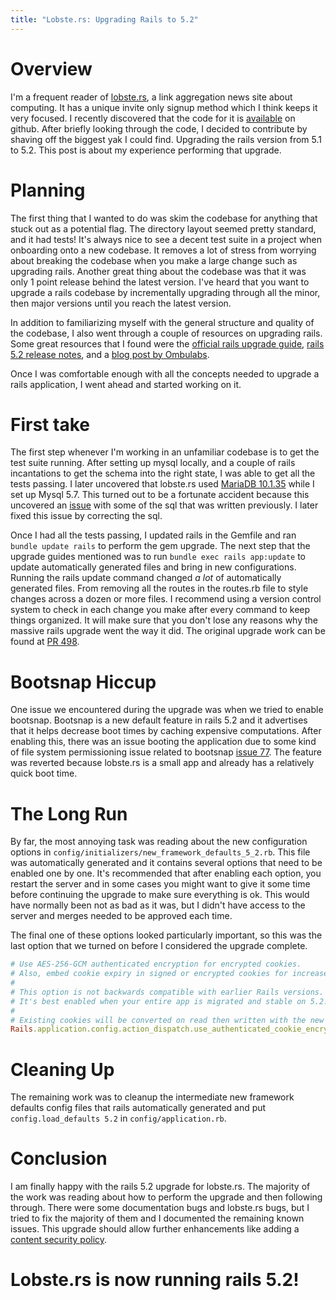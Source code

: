 ```yaml
---
title: "Lobste.rs: Upgrading Rails to 5.2"
---
```


# Overview

I'm a frequent reader of [lobste.rs](https://lobste.rs), a link aggregation news site about computing.
It has a unique invite only signup method which I think keeps it very focused.
I recently discovered that the code for it is [available](https://github.com/lobsters/lobsters) on github.
After briefly looking through the code, I decided to contribute by shaving off the biggest yak I could find.
Upgrading the rails version from 5.1 to 5.2.
This post is about my experience performing that upgrade.

# Planning

The first thing that I wanted to do was skim the codebase for anything that stuck out as a potential flag.
The directory layout seemed pretty standard, and it had tests!
It's always nice to see a decent test suite in a project when onboarding onto a new codebase.
It removes a lot of stress from worrying about breaking the codebase when you make a large change such as upgrading rails.
Another great thing about the codebase was that it was only 1 point release behind the latest version.
I've heard that you want to upgrade a rails codebase by incrementally upgrading through all the minor, then major versions until you reach the latest version.

In addition to familiarizing myself with the general structure and quality of the codebase, I also went through a couple of resources on upgrading rails.
Some great resources that I found were the
[official rails upgrade guide](https://guides.rubyonrails.org/upgrading_ruby_on_rails.html#upgrading-from-rails-5-1-to-rails-5-2),
[rails 5.2 release notes](https://guides.rubyonrails.org/5_2_release_notes.html#upgrading-to-rails-5-2),
and a [blog post by Ombulabs](https://www.ombulabs.com/blog/rails/upgrades/upgrade-rails-from-5-1-to-5-2.html).

Once I was comfortable enough with all the concepts needed to upgrade a rails application, I went ahead and started working on it.

# First take

The first step whenever I'm working in an unfamiliar codebase is to get the test suite running.
After setting up mysql locally, and a couple of rails incantations to get the schema into the right state, I was able to get all the tests passing.
I later uncovered that lobste.rs used [MariaDB 10.1.35](https://github.com/lobsters/lobsters/issues/529#issuecomment-413188718) while I set up Mysql 5.7.
This turned out to be a fortunate accident because this uncovered an [issue](https://github.com/lobsters/lobsters/issues/529) with some of the sql that was written previously.
I later fixed this issue by correcting the sql.

Once I had all the tests passing, I updated rails in the Gemfile and ran `bundle update rails` to perform the gem upgrade.
The next step that the upgrade guides mentioned was to run `bundle exec rails app:update` to update automatically generated files and bring in new configurations.
Running the rails update command changed *a lot* of automatically generated files.
From removing all the routes in the routes.rb file to style changes across a dozen or more files.
I recommend using a version control system to check in each change you make after every command to keep things organized.
It will make sure that you don't lose any reasons why the massive rails upgrade went the way it did.
The original upgrade work can be found at [PR 498](https://github.com/lobsters/lobsters/pull/498).

# Bootsnap Hiccup

One issue we encountered during the upgrade was when we tried to enable bootsnap.
Bootsnap is a new default feature in rails 5.2 and it advertises that it helps decrease boot times by caching expensive computations.
After enabling this, there was an issue booting the application due to some kind of file system permissioning issue related to bootsnap [issue 77](https://github.com/Shopify/bootsnap/issues/77).
The feature was reverted because lobste.rs is a small app and already has a relatively quick boot time.

# The Long Run

By far, the most annoying task was reading about the new configuration options in `config/initializers/new_framework_defaults_5_2.rb`.
This file was automatically generated and it contains several options that need to be enabled one by one.
It's recommended that after enabling each option, you restart the server and in some cases you might want to give it some time before continuing the upgrade to make sure everything is ok.
This would have normally been not as bad as it was, but I didn't have access to the server and merges needed to be approved each time.

The final one of these options looked particularly important, so this was the last option that we turned on before I considered the upgrade complete.

``` ruby
# Use AES-256-GCM authenticated encryption for encrypted cookies.
# Also, embed cookie expiry in signed or encrypted cookies for increased security.
#
# This option is not backwards compatible with earlier Rails versions.
# It's best enabled when your entire app is migrated and stable on 5.2.
#
# Existing cookies will be converted on read then written with the new scheme.
Rails.application.config.action_dispatch.use_authenticated_cookie_encryption = true
```

# Cleaning Up

The remaining work was to cleanup the intermediate new framework defaults config files that rails automatically generated and put `config.load_defaults 5.2` in `config/application.rb`.

# Conclusion

I am finally happy with the rails 5.2 upgrade for lobste.rs.
The majority of the work was reading about how to perform the upgrade and then following through.
There were some documentation bugs and lobste.rs bugs, but I tried to fix the majority of them and I documented the remaining known issues.
This upgrade should allow further enhancements like adding a [content security policy](https://github.com/lobsters/lobsters/issues/486).

# Lobste.rs is now running rails 5.2!
